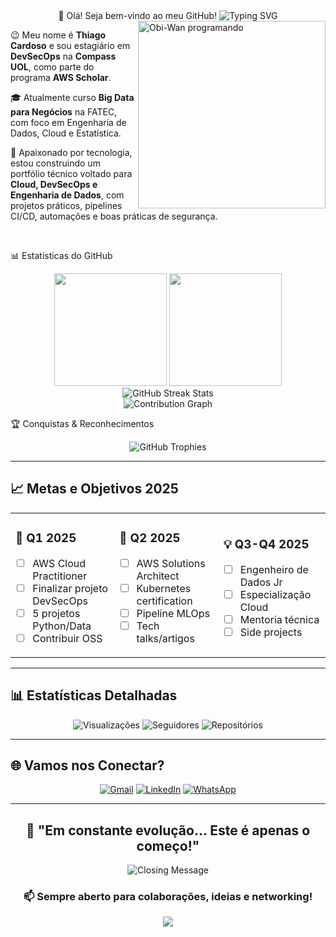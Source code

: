 <div align="center">
👋 Olá! Seja bem-vindo ao meu GitHub!
<img src="https://readme-typing-svg.herokuapp.com?font=Fira+Code&size=32&duration=2800&pause=2000&color=FF6B6B&center=true&vCenter=true&width=940&lines=Ol%C3%A1%2C+eu+sou+Thiago+Cardoso!;DevSecOps+%7C+Cloud+Architect+%7C+Analista+de+Dados;Muito+a+aprender+você+ainda+tem!" alt="Typing SVG" />
</div>
<img src="https://media.giphy.com/media/xTiIzJSKB4l7xTouE8/giphy.gif" width="300" alt="Obi-Wan programando" align="right"/>
<p align="left">
  😉 Meu nome é <strong>Thiago Cardoso</strong> e sou estagiário em <strong>DevSecOps</strong> na <strong>Compass UOL</strong>, como parte do programa <strong>AWS Scholar</strong>.
</p>
<p align="left">
  🎓 Atualmente curso <strong>Big Data para Negócios</strong> na FATEC, com foco em Engenharia de Dados, Cloud e Estatística.
</p>
<p align="left">
  🚀 Apaixonado por tecnologia, estou construindo um portfólio técnico voltado para <strong>Cloud, DevSecOps e Engenharia de Dados</strong>, com projetos práticos, pipelines CI/CD, automações e boas práticas de segurança.
</p>
<br clear="both"/>

📊 Estatísticas do GitHub
<div align="center">
  <img height="180em" src="https://github-readme-stats.vercel.app/api?username=Thiago-code-lab&show_icons=true&theme=radical&include_all_commits=true&count_private=true&locale=pt-br"/>
  <img height="180em" src="https://github-readme-stats.vercel.app/api/top-langs/?username=Thiago-code-lab&layout=compact&langs_count=8&theme=radical&locale=pt-br"/>
</div>
<div align="center">
  <img src="https://github-readme-streak-stats.herokuapp.com/?user=Thiago-code-lab&theme=radical&hide_border=true&locale=pt_BR&hide_title=true" alt="GitHub Streak Stats"/>
</div>
<div align="center">
  <img src="https://github-readme-activity-graph.vercel.app/graph?username=Thiago-code-lab&bg_color=0d1117&color=f85d7f&line=f85d7f&point=f85d7f&area=true&hide_border=true" alt="Contribution Graph"/>
</div>


🏆 Conquistas & Reconhecimentos
<div align="center">
  <img src="https://github-profile-trophy.vercel.app/?username=Thiago-code-lab&theme=radical&no-frame=true&no-bg=false&margin-w=4&column=8&rank=SECRET,SSS,SS,S,AAA,AA,A,B" alt="GitHub Trophies"/>
</div>

---

## 📈 Metas e Objetivos 2025

<table align="center">
<tr>
<td width="33%">

### 🎯 **Q1 2025**
- [ ] AWS Cloud Practitioner
- [ ] Finalizar projeto DevSecOps
- [ ] 5 projetos Python/Data
- [ ] Contribuir OSS

</td>
<td width="33%">

### 🚀 **Q2 2025**
- [ ] AWS Solutions Architect
- [ ] Kubernetes certification
- [ ] Pipeline MLOps
- [ ] Tech talks/artigos

</td>
<td width="34%">

### 💡 **Q3-Q4 2025**
- [ ] Engenheiro de Dados Jr
- [ ] Especialização Cloud
- [ ] Mentoria técnica
- [ ] Side projects

</td>
</tr>
</table>

---

## 📊 Estatísticas Detalhadas

<div align="center">
  
![Visualizações](https://komarev.com/ghpvc/?username=Thiago-code-lab&color=ff69b4&style=for-the-badge&label=Visitantes)
![Seguidores](https://img.shields.io/github/followers/Thiago-code-lab?label=Seguidores&style=for-the-badge&color=blue)
![Repositórios](https://img.shields.io/badge/Reposit%C3%B3rios-Crescendo-green?style=for-the-badge)

</div>

---

## 🌐 Vamos nos Conectar?

<div align="center">

[![Gmail](https://img.shields.io/badge/-Gmail-FF0000?style=for-the-badge&logo=gmail&logoColor=white)](mailto:analyticsdev.thiago@gmail.com)
[![LinkedIn](https://img.shields.io/badge/-LinkedIn-0077B5?style=for-the-badge&logo=linkedin&logoColor=white)](https://www.linkedin.com/in/analyticsthiagocardoso)
[![WhatsApp](https://img.shields.io/badge/-WhatsApp-25D366?style=for-the-badge&logo=whatsapp&logoColor=white)](https://api.whatsapp.com/send?phone=5511952069862)

</div>

---

<div align="center">

## 🚀 **"Em constante evolução... Este é apenas o começo!"**

<img src="https://readme-typing-svg.herokuapp.com?font=Fira+Code&size=20&duration=3000&pause=1000&color=FF6B6B&center=true&vCenter=true&width=600&lines=Obrigado+pela+visita+Padawan!;Que+a+Força+esteja+com+você!;Vamos+construir+o+futuro+juntos!" alt="Closing Message" />

### 📫 **Sempre aberto para colaborações, ideias e networking!**

</div>

<div align="center">
  <img src="https://capsule-render.vercel.app/api?type=waving&color=gradient&height=100&section=footer&animation=twinkling"/>
</div>
